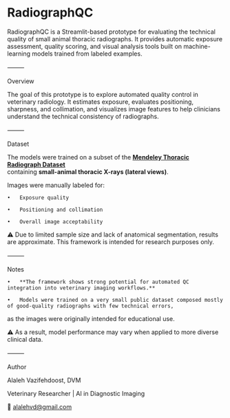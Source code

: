 # RadiographQC

RadiographQC is a Streamlit-based prototype for evaluating the technical quality of small animal thoracic radiographs.
It provides automatic exposure assessment, quality scoring, and visual analysis tools built on machine-learning models trained from labeled examples.

⸻

Overview

The goal of this prototype is to explore automated quality control in veterinary radiology.
It estimates exposure, evaluates positioning, sharpness, and collimation,
and visualizes image features to help clinicians understand the technical consistency of radiographs.

⸻

Dataset

The models were trained on a subset of the
**[Mendeley Thoracic Radiograph Dataset](https://data.mendeley.com/datasets/ktx4cj55pn/1)**  
containing **small-animal thoracic X-rays (lateral views)**.

Images were manually labeled for:

	•	Exposure quality
	
	•	Positioning and collimation
	
	•	Overall image acceptability

⚠️ Due to limited sample size and lack of anatomical segmentation, results are approximate.
This framework is intended for research purposes only.

⸻

Notes

	•	**The framework shows strong potential for automated QC integration into veterinary imaging workflows.**
	
	•	Models were trained on a very small public dataset composed mostly of good-quality radiographs with few technical errors,
as the images were originally intended for educational use.

⚠️ As a result, model performance may vary when applied to more diverse clinical data.

⸻

Author

Alaleh Vazifehdoost, DVM

Veterinary Researcher | AI in Diagnostic Imaging

📧 alalehvd@gmail.com
